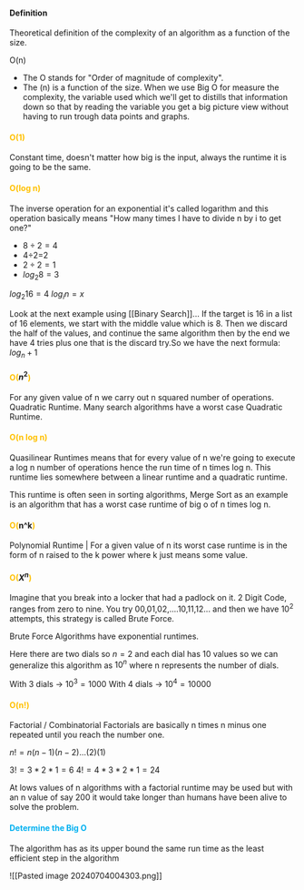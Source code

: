 #### Definition
Theoretical definition of the complexity of an algorithm as a function of the size.

O(n) 
- The O stands for "Order of magnitude of complexity".
- The (n) is a function of the size.
When we use Big O for measure the complexity, the variable used which we'll get to distills that information down so that by reading the variable you get a big picture view without having to run trough data points and graphs.


#### <span style="color:rgb(255, 192, 0)">O(1)</span>
Constant time, doesn't matter how big is the input, always the runtime it is going to be the same.

#### <span style="color:rgb(255, 192, 0)">O(log n)</span>
The inverse operation for an exponential it's called logarithm and this operation basically means "How many times I have to divide n by i to get one?"
- $8÷2=4$
- 4÷2=2
- $2÷2=1$
- $log_2 8 = 3$

$log_2 16 = 4$
$log_i n = x$

Look at the next example using [[Binary Search]]... If the target is 16 in a list of 16 elements, we start with the middle value which is 8. Then we discard the half of the values, and continue the same algorithm then by the end  we have 4 tries plus one that is the discard try.So we have the next formula:
$log_n + 1$

#### <span style="color:rgb(255, 192, 0)">O(</span>$n^2$<span style="color:rgb(255, 192, 0)">)</span>
For any given value of n we carry out n squared number of operations. Quadratic Runtime.
Many search algorithms have a worst case Quadratic Runtime.


#### <span style="color:rgb(255, 192, 0)">O(n log n)</span>
Quasilinear Runtimes means that for every value of n we're going to execute a log n number of operations hence the run time of n times log n. This runtime lies somewhere between a linear runtime and a quadratic runtime.

This runtime is often seen in sorting algorithms, Merge Sort as an example is an algorithm that has a worst case runtime of big o of n times log n.

#### <span style="color:rgb(255, 192, 0)">O</span><span style="color:rgb(255, 192, 0)">(</span>n^k<span style="color:rgb(255, 192, 0)">)</span>
Polynomial Runtime | For a given value of n its worst case runtime is in the form of n raised to the k power where k just means some value.

#### <span style="color:rgb(255, 192, 0)">O(</span>$X^n$<span style="color:rgb(255, 192, 0)">)</span>
Imagine that you break into a locker that had a padlock on it. 2 Digit Code, ranges from zero to nine. You try 00,01,02,....10,11,12... and then we have $10^2$ attempts, this strategy is called Brute Force.

Brute Force Algorithms have exponential runtimes.

Here there are two dials so $n = 2$ and each dial has 10 values so we can generalize this algorithm as $10^n$ where n represents the number of dials.

With 3 dials -> $10^3 = 1000$ 
With 4 dials ->  $10^4 = 10000$ 

#### <span style="color:rgb(255, 192, 0)">O(n!)</span> 
Factorial / Combinatorial
Factorials are basically n times n minus one repeated until you reach the number one.

$n! = n(n-1)(n-2)...(2)(1)$

$3! = 3*2*1 = 6$
$4! = 4*3*2*1 = 24$

At lows values of n algorithms with a factorial runtime may be used but with an n value of say 200 it would take longer than humans have been alive to solve the problem.

#### <span style="color:rgb(0, 176, 240)">Determine the Big O</span>
The algorithm has as its upper bound the same run time as the least efficient step in the algorithm 

![[Pasted image 20240704004303.png]]

